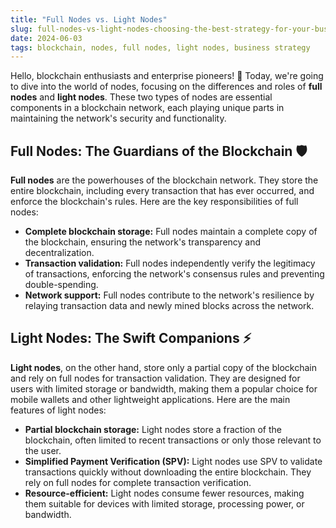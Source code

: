 ```yaml
---
title: "Full Nodes vs. Light Nodes"
slug: full-nodes-vs-light-nodes-choosing-the-best-strategy-for-your-business
date: 2024-06-03
tags: blockchain, nodes, full nodes, light nodes, business strategy
---
```


Hello, blockchain enthusiasts and enterprise pioneers! 🚀 Today, we're going to dive into the world of nodes, focusing on the differences and roles of **full nodes** and **light nodes**. These two types of nodes are essential components in a blockchain network, each playing unique parts in maintaining the network's security and functionality.

## Full Nodes: The Guardians of the Blockchain 🛡️

**Full nodes** are the powerhouses of the blockchain network. They store the entire blockchain, including every transaction that has ever occurred, and enforce the blockchain's rules. Here are the key responsibilities of full nodes:

- **Complete blockchain storage:** Full nodes maintain a complete copy of the blockchain, ensuring the network's transparency and decentralization.
- **Transaction validation:** Full nodes independently verify the legitimacy of transactions, enforcing the network's consensus rules and preventing double-spending.
- **Network support:** Full nodes contribute to the network's resilience by relaying transaction data and newly mined blocks across the network.

## Light Nodes: The Swift Companions ⚡

**Light nodes**, on the other hand, store only a partial copy of the blockchain and rely on full nodes for transaction validation. They are designed for users with limited storage or bandwidth, making them a popular choice for mobile wallets and other lightweight applications. Here are the main features of light nodes:

- **Partial blockchain storage:** Light nodes store a fraction of the blockchain, often limited to recent transactions or only those relevant to the user.
- **Simplified Payment Verification (SPV):** Light nodes use SPV to validate transactions quickly without downloading the entire blockchain. They rely on full nodes for complete transaction verification.
- **Resource-efficient:** Light nodes consume fewer resources, making them suitable for devices with limited storage, processing power, or bandwidth.